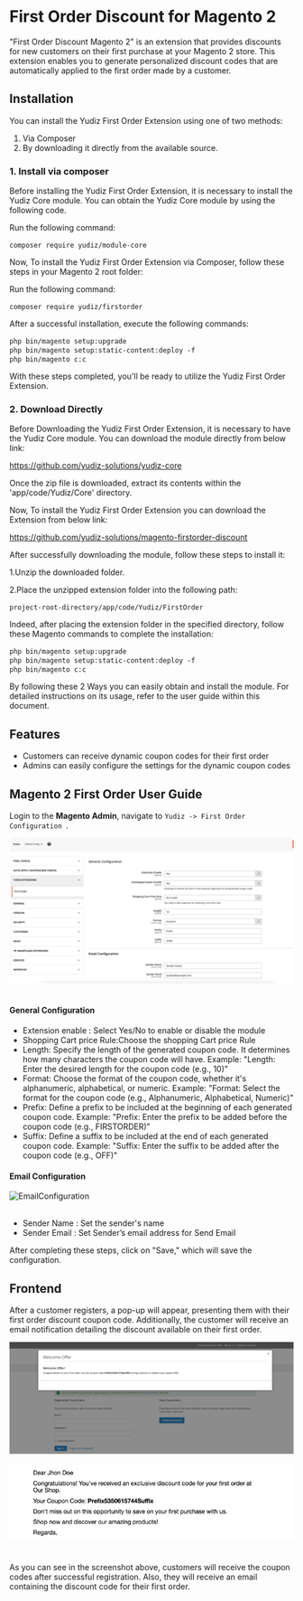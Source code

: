 # First Order Discount for Magento 2

"First Order Discount Magento 2" is an extension that provides discounts for new customers on their first purchase at your Magento 2 store. This extension enables you to generate personalized discount codes that are automatically applied to the first order made by a customer.
## Installation

You can install the Yudiz First Order Extension using one of two methods:
 1. Via Composer 
 2. By downloading it directly from the available source.

### 1. Install via composer

Before installing the Yudiz First Order Extension, it is necessary to install the Yudiz Core module. You can obtain the Yudiz Core module by using the following code.

Run the following command:
```shell
composer require yudiz/module-core
```
Now, To install the Yudiz First Order Extension via Composer, follow these steps in   your Magento 2 root folder:

Run the following command:
```shell
composer require yudiz/firstorder
```
After a successful installation, execute the following commands:

```shell
php bin/magento setup:upgrade
php bin/magento setup:static-content:deploy -f
php bin/magento c:c
```

With these steps completed, you'll be ready to utilize the Yudiz First Order Extension.

### 2. Download Directly

Before Downloading the Yudiz First Order Extension, it is necessary to have the Yudiz Core module. You can download the module directly from below link:

https://github.com/yudiz-solutions/yudiz-core

Once the zip file is downloaded, extract its contents within the 'app/code/Yudiz/Core' directory.

Now, To install the Yudiz First Order Extension you can download the Extension from below link:

https://github.com/yudiz-solutions/magento-firstorder-discount

After successfully downloading the module, follow these steps to install it:

1.Unzip the downloaded folder.

2.Place the unzipped extension folder into the following path:

```shell
project-root-directory/app/code/Yudiz/FirstOrder
```

Indeed, after placing the extension folder in the specified directory, follow these Magento commands to complete the installation:
```shell
php bin/magento setup:upgrade
php bin/magento setup:static-content:deploy -f
php bin/magento c:c
```

By following these 2 Ways you can easily obtain and install the module.  For detailed instructions on its usage, refer to the user guide within this document.


## Features 
- Customers can receive dynamic coupon codes for their first order
- Admins can easily configure the settings for the dynamic coupon codes

## Magento 2 First Order User Guide

Login to the **Magento Admin**, navigate to `Yudiz -> First Order Configuration `.

<div>
    <img src="./ReadmeImages/FirstOrderConfiguration.png" alt="FirstOrderConfiguration">
</div><br/>

#### General Configuration 

- Extension enable : Select Yes/No to enable or disable the module
- Shopping Cart price Rule:Choose the shopping Cart price Rule
- Length: Specify the length of the generated coupon code. It determines how many characters the coupon code will have.
  Example: "Length: Enter the desired length for the coupon code (e.g., 10)"
- Format: Choose the format of the coupon code, whether it's alphanumeric, alphabetical, or numeric.
  Example: "Format: Select the format for the coupon code (e.g., Alphanumeric, Alphabetical, Numeric)"
- Prefix: Define a prefix to be included at the beginning of each generated coupon code.
  Example: "Prefix: Enter the prefix to be added before the coupon code (e.g., FIRSTORDER)"
- Suffix: Define a suffix to be included at the end of each generated coupon code.
  Example: "Suffix: Enter the suffix to be added after the coupon code (e.g., OFF)"

#### Email Configuration 

<div>
    <img src="./ReadmeImages/EmailConfiguration.png" alt="EmailConfiguration">
</div><br/>

- Sender Name : Set the sender's name
- Sender Email : Set Sender’s email address  for Send Email


After completing these steps, click on "Save," which will save the configuration.

## Frontend 

After a customer registers, a pop-up will appear, presenting them with their first order discount coupon code. Additionally, the customer will receive an email notification detailing the discount available on their first order.

<div>
    <img src="./ReadmeImages/CouponCode.png" alt="CouponCode">
</div><br/>

<div>
    <img src="./ReadmeImages/EmailCouponcode.png" alt="EmailCouponcode">
</div><br/>


As you can see in the screenshot above, customers will receive the coupon codes after successful registration. Also, they will receive an email containing the discount code for their first order.



